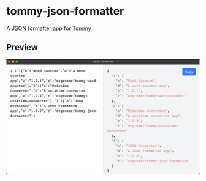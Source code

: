 # tommy-json-formatter

A JSON formatter app for [Tommy](https://github.com/ozgrozer/tommy)

## Preview

![](./preview/1.jpg)
